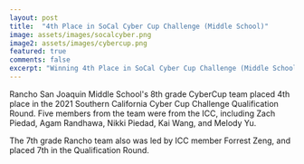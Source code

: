 ```yaml
---
layout: post
title:  "4th Place in SoCal Cyber Cup Challenge (Middle School)"
image: assets/images/socalcyber.png
image2: assets/images/cybercup.png
featured: true
comments: false
excerpt: "Winning 4th Place in SoCal Cyber Cup Challenge (Middle School)"
---
```


Rancho San Joaquin Middle School's 8th grade CyberCup team placed 4th place in the 2021 Southern California Cyber Cup Challenge Qualification Round. Five members from the team were from the ICC, including Zach Piedad, Agam Randhawa, Nikki Piedad, Kai Wang, and Melody Yu.

The 7th grade Rancho team also was led by ICC member Forrest Zeng, and placed 7th in the Qualification Round.

<br/>
